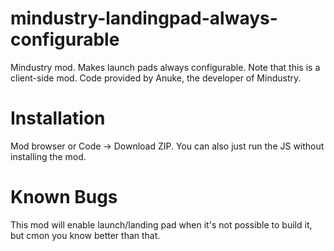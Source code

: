 # mindustry-landingpad-always-configurable
Mindustry mod. Makes launch pads always configurable. Note that this is a client-side mod. Code provided by Anuke, the developer of Mindustry. 

# Installation
Mod browser or Code -> Download ZIP. You can also just run the JS without installing the mod. 

# Known Bugs
This mod will enable launch/landing pad when it's not possible to build it, but cmon you know better than that. 
